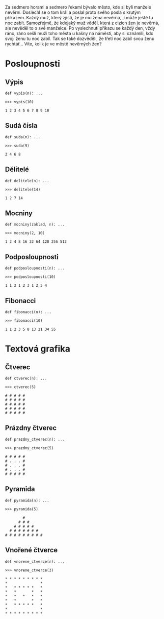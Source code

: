 Za sedmero horami a sedmero řekami bývalo město, kde si byli manželé nevěrní.
Doslechl se o tom král a poslal proto svého posla s krutým příkazem. Každý muž,
který zjistí, že je mu žena nevěrná, ji může ještě tu noc zabít. Samozřejmě, že
kdejaký muž věděl, která z cizích žen je nevěrná, ale nevěděl to o své
manželce. Po vyslechnutí příkazu se každý den, vždy ráno, ráno sešli muži toho
města u kašny na náměstí, aby si oznámili, kdo svojí ženu tu noc zabil. Tak se
také dozvěděli, že třetí noc zabil svou ženu rychtář... Víte, kolik je ve městě
nevěrných žen?

# Posloupnosti

## Výpis

    def vypis(n): ...

    >>> vypis(10)

    1 2 3 4 5 6 7 8 9 10

## Sudá čísla

    def suda(n): ...

    >>> suda(9)

    2 4 6 8

## Dělitelé

    def delitele(n): ...

    >>> delitele(14)

    1 2 7 14

## Mocniny

    def mocniny(zaklad, n): ...

    >>> mocniny(2, 10)

    1 2 4 8 16 32 64 128 256 512

## Podposloupnosti

    def podposloupnosti(n): ...

    >>> podposloupnosti(10)

    1 1 2 1 2 3 1 2 3 4

## Fibonacci

    def fibonacci(n): ...

    >>> fibonacci(10)

    1 1 2 3 5 8 13 21 34 55

# Textová grafika

## Čtverec

    def ctverec(n): ...

    >>> ctverec(5)

    # # # # #
    # # # # #
    # # # # #
    # # # # #
    # # # # #

## Prázdny čtverec

    def prazdny_ctverec(n): ...

    >>> prazdny_ctverec(5)

    # # # # #
    # . . . #
    # . . . #
    # . . . #
    # # # # #

## Pyramida

    def pyramida(n): ...

    >>> pyramida(5)

            #
          # # #
        # # # # #
      # # # # # # #
    # # # # # # # # #

## Vnořené čtverce

    def vnorene_ctverce(n): ...

    >>> vnorene_ctverce(3)

    * * * * * * * * *
    *               *
    *   * * * * *   *
    *   *       *   *
    *   *   *   *   *
    *   *       *   *
    *   * * * * *   *
    *               *
    * * * * * * * * *

